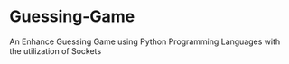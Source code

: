 # Guessing-Game
An Enhance Guessing Game using Python Programming Languages with the utilization of Sockets
